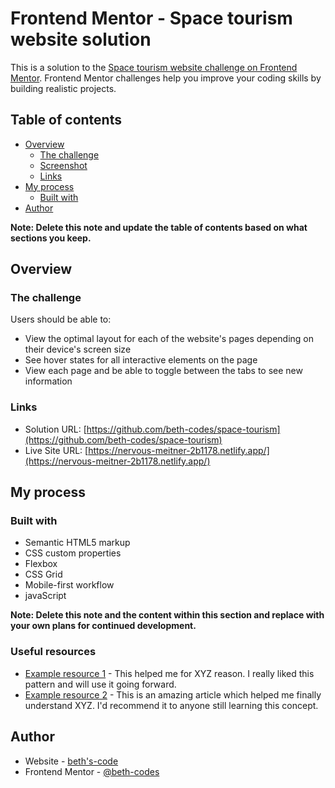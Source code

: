 # Frontend Mentor - Space tourism website solution

This is a solution to the [Space tourism website challenge on Frontend Mentor](https://www.frontendmentor.io/challenges/space-tourism-multipage-website-gRWj1URZ3). Frontend Mentor challenges help you improve your coding skills by building realistic projects. 

## Table of contents

- [Overview](#overview)
  - [The challenge](#the-challenge)
  - [Screenshot](#screenshot)
  - [Links](#links)
- [My process](#my-process)
  - [Built with](#built-with)
- [Author](#author)


**Note: Delete this note and update the table of contents based on what sections you keep.**

## Overview

### The challenge

Users should be able to:

- View the optimal layout for each of the website's pages depending on their device's screen size
- See hover states for all interactive elements on the page
- View each page and be able to toggle between the tabs to see new information

### Links

- Solution URL: [https://github.com/beth-codes/space-tourism](https://github.com/beth-codes/space-tourism)
- Live Site URL: [https://nervous-meitner-2b1178.netlify.app/](https://nervous-meitner-2b1178.netlify.app/)

## My process

### Built with

- Semantic HTML5 markup
- CSS custom properties
- Flexbox
- CSS Grid
- Mobile-first workflow
- javaScript


**Note: Delete this note and the content within this section and replace with your own plans for continued development.**

### Useful resources

- [Example resource 1](https://www.example.com) - This helped me for XYZ reason. I really liked this pattern and will use it going forward.
- [Example resource 2](https://www.example.com) - This is an amazing article which helped me finally understand XYZ. I'd recommend it to anyone still learning this concept.

## Author

- Website - [beth's-code](https://www.your-site.com)
- Frontend Mentor - [@beth-codes](https://www.frontendmentor.io/profile/beth-codes)

